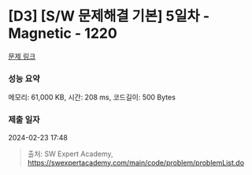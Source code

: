 # [D3] [S/W 문제해결 기본] 5일차 - Magnetic - 1220 

[문제 링크](https://swexpertacademy.com/main/code/problem/problemDetail.do?contestProbId=AV14hwZqABsCFAYD) 

### 성능 요약

메모리: 61,000 KB, 시간: 208 ms, 코드길이: 500 Bytes

### 제출 일자

2024-02-23 17:48



> 출처: SW Expert Academy, https://swexpertacademy.com/main/code/problem/problemList.do